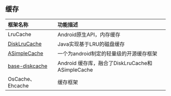 ## **缓存**

| 框架名称                                     | 功能描述                                     |
| :--------------------------------------- | :--------------------------------------- |
| LruCache                                 | Android原生API，内存缓存                        |
| [DiskLruCache](https://github.com/JakeWharton/DiskLruCache) | Java实现基于LRU的磁盘缓存                         |
| [ASimpleCache](https://github.com/yangfuhai/ASimpleCache) | 一个为android制定的轻量级的开源缓存框架                  |
| [base-diskcache](https://github.com/hongyangAndroid/base-diskcache) | Android 缓存库，融合了DiskLruCache和ASimpleCache |
| OsCache、Ehcache | 缓存框架 |